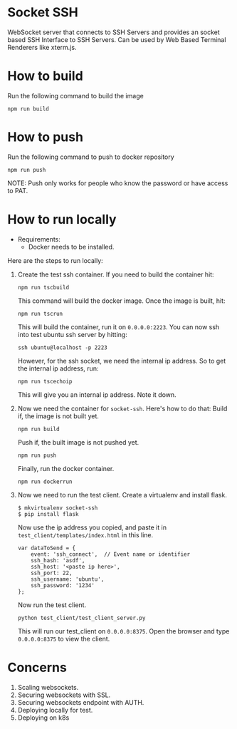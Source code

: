 # Socket SSH
WebSocket server that connects to SSH Servers and provides an socket based SSH Interface to SSH Servers. Can be used by Web Based Terminal Renderers like xterm.js.

# How to build
Run the following command to build the image
```
npm run build
```

# How to push
Run the following command to push to docker repository
```
npm run push
```
NOTE: Push only works for people who know the password or have access to PAT.


# How to run locally
- Requirements:
  - Docker needs to be installed.

Here are the steps to run locally:
1. Create the test ssh container. If you need to build the container hit:
    ```
    npm run tscbuild
    ```
    This command will build the docker image.
    Once the image is built, hit:
    ```
    npm run tscrun
    ```
    This will build the container, run it on `0.0.0.0:2223`. You can now ssh into test ubuntu ssh server by hitting:
    ```
    ssh ubuntu@localhost -p 2223
    ```
    However, for the ssh socket, we need the internal ip address. So to get the internal ip address, run:
    ```
    npm run tscechoip
    ```
    This will give you an internal ip address. Note it down.

2. Now we need the container for `socket-ssh`. Here's how to do that:
    Build if, the image is not built yet.
    ```
    npm run build
    ```
    Push if, the built image is not pushed yet.
    ```
    npm run push
    ```
    Finally, run the docker container.
    ```
    npm run dockerrun
    ```

3. Now we need to run the test client.
    Create a virtualenv and install flask.
    ```
    $ mkvirtualenv socket-ssh
    $ pip install flask
    ```
    Now use the ip address you copied, and paste it in `test_client/templates/index.html` in this line.
    ```
    var dataToSend = {
        event: 'ssh_connect',  // Event name or identifier
        ssh_hash: 'asdf',
        ssh_host: '<paste ip here>',
        ssh_port: 22,
        ssh_username: 'ubuntu',
        ssh_password: '1234'
    };
    ```
    Now run the test client.
    ```
    python test_client/test_client_server.py
    ```
    This will run our test_client on `0.0.0.0:8375`.
    Open the browser and type `0.0.0.0:8375` to view the client.


# Concerns
1. Scaling websockets.
2. Securing websockets with SSL.
3. Securing websockets endpoint with AUTH.
4. Deploying locally for test.
5. Deploying on k8s